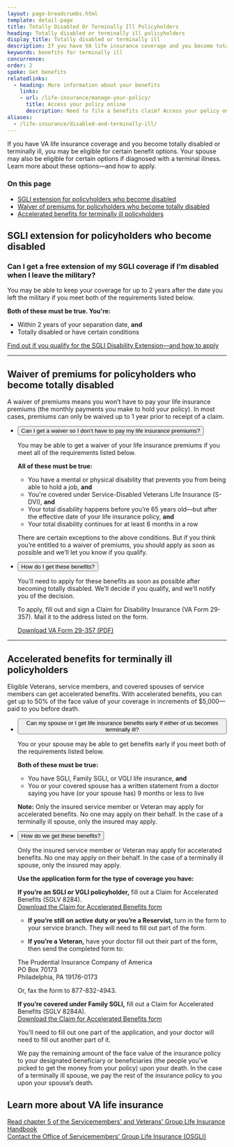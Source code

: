 ```yaml
---
layout: page-breadcrumbs.html
template: detail-page
title: Totally Disabled Or Terminally Ill Policyholders
heading: Totally disabled or terminally ill policyholders
display_title: Totally disabled or terminally ill
description: If you have VA life insurance coverage and you become totally disabled or terminally ill, you may be eligible for certain benefit options. Your spouse may also be eligible for certain options if diagnosed with a terminal illness. Learn more about these options—and how to apply.
keywords: benefits for terminally ill
concurrence: 
order: 2
spoke: Get benefits
relatedlinks:
  - heading: More information about your benefits
    links:
    - url: /life-insurance/manage-your-policy/
      title: Access your policy online
      description: Need to file a benefits claim? Access your policy online.
aliases:
  - /life-insurance/disabled-and-terminally-ill/
---
```


<div class="va-introtext">

If you have VA life insurance coverage and you become totally disabled or terminally ill, you may be eligible for certain benefit options. Your spouse may also be eligible for certain options if diagnosed with a terminal illness. Learn more about these options—and how to apply.

</div>

### On this page
- [SGLI extension for policyholders who become disabled](#sgli-extension)
- [Waiver of premiums for policyholders who become totally disabled](#waiver)
- [Accelerated benefits for terminally ill policyholders](#accelerated)

<span id="sgli-extension"></span>
## SGLI extension for policyholders who become disabled

### Can I get a free extension of my SGLI coverage if I’m disabled when I leave the military?  

You may be able to keep your coverage for up to 2 years after the date you left the military if you meet both of the requirements listed below.

**Both of these must be true. You're:**
- Within 2 years of your separation date, **and**
- Totally disabled or have certain conditions

[Find out if you qualify for the SGLI Disability Extension—and how to apply](/life-insurance/options-eligibility/sgli/#extension)


<hr>

<span id="waiver"></span>
## Waiver of premiums for policyholders who become totally disabled

A waiver of premiums means you won’t have to pay your life insurance premiums (the monthly payments you make to hold your policy). In most cases, premiums can only be waived up to 1 year prior to receipt of a claim.

<ul class="usa-accordion">
<li>
<button class="usa-button-unstyled usa-accordion-button" aria-controls="can-I-get-waiver">Can I get a waiver so I don’t have to pay my life insurance premiums?</button>
<div id="can-I-get-waiver" class="usa-accordion-content">
  
You may be able to get a waiver of your life insurance premiums if you meet all of the requirements listed below.

**All of these must be true:**
- You have a mental or physical disability that prevents you from being able to hold a job, **and**
- You're covered under Service-Disabled Veterans Life Insurance (S-DVI), **and**
- Your total disability happens before you’re 65 years old—but after the effective date of your life insurance policy, **and**
-	Your total disability continues for at least 6 months in a row

There are certain exceptions to the above conditions. But if you think you’re entitled to a waiver of premiums, you should apply as soon as possible and we’ll let you know if you qualify.

</div>
</li>
<li>
<button class="usa-button-unstyled usa-accordion-button" aria-controls="how-to-get-benefits">How do I get these benefits?</button>
<div id="how-to-get-benefits" class="usa-accordion-content">

You’ll need to apply for these benefits as soon as possible after becoming totally disabled. We’ll decide if you qualify, and we’ll notify you of the decision.

To apply, fill out and sign a Claim for Disability Insurance (VA Form 29-357). Mail it to the address listed on the form. <br>

[Download VA Form 29-357 (PDF)](https://www.vba.va.gov/pubs/forms/VBA-29-357-ARE.pdf) <br>

</div>
</li>
</ul>

<hr>
<span id="accelerated"></span>

## Accelerated benefits for terminally ill policyholders

Eligible Veterans, service members, and covered spouses of service members can get accelerated benefits. With accelerated benefits, you can get up to 50% of the face value of your coverage in increments of $5,000—paid to you before death.

<ul class="usa-accordion">
<li>
<button class="usa-button-unstyled usa-accordion-button" aria-controls="life-insurance-benefits-earlier">Can my spouse or I get life insurance benefits early if either of us becomes terminally ill?</button>
<div id="life-insurance-benefits-earlier" class="usa-accordion-content">

You or your spouse may be able to get benefits early if you meet both of the requirements listed below.

**Both of these must be true:**
-	You have SGLI, Family SGLI, or VGLI life insurance, **and**
-	You or your covered spouse has a written statement from a doctor saying you have (or your spouse has) 9 months or less to live

**Note:** Only the insured service member or Veteran may apply for accelerated benefits. No one may apply on their behalf. In the case of a terminally ill spouse, only the insured may apply.

</div>
</li>
<li>
<button class="usa-button-unstyled usa-accordion-button" aria-controls="how-do-we-get-benefits">How do we get these benefits?</button>
<div id="how-do-we-get-benefits" class="usa-accordion-content">

Only the insured service member or Veteran may apply for accelerated benefits. No one may apply on their behalf. In the case of a terminally ill spouse, only the insured may apply. 

**Use the application form for the type of coverage you have:**
 
**If you’re an SGLI or VGLI policyholder,** fill out a Claim for Accelerated Benefits (SGLV 8284). <br>
[Download the Claim for Accelerated Benefits form](https://benefits.va.gov/INSURANCE/forms/8284.htm)

- **If you’re still on active duty or you’re a Reservist,** turn in the form to your service branch. They will need to fill out part of the form.

- **If you’re a Veteran,** have your doctor fill out their part of the form, then send the completed form to:

<p class="va-address-block">
  The Prudential Insurance Company of America<br>
  PO Box 70173<br>
  Philadelphia, PA 19176-0173<br>
</p>

Or, fax the form to 877-832-4943.

**If you’re covered under Family SGLI,** fill out a Claim for Accelerated Benefits (SGLV 8284A). <br>
[Download the Claim for Accelerated Benefits form](https://benefits.va.gov/INSURANCE/forms/8284A.htm)
<br>

You’ll need to fill out one part of the application, and your doctor will need to fill out another part of it.

We pay the remaining amount of the face value of the insurance policy to your designated beneficiary or beneficiaries (the people you’ve picked to get the money from your policy) upon your death. In the case of a terminally ill spouse, we pay the rest of the insurance policy to you upon your spouse’s death.

</div>
</li>
</ul>

## Learn more about VA life insurance

[Read chapter 5 of the Servicemembers' and Veterans' Group Life Insurance Handbook](https://benefits.va.gov/INSURANCE/resources_handbook_ins_chapter5.asp) <br>
[Contact the Office of Servicemembers' Group Life Insurance (OSGLI)](https://benefits.va.gov/INSURANCE/resources-contact.asp)

